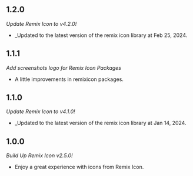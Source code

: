 ## 1.2.0

_Update Remix Icon to v4.2.0!_
- _Updated to the latest version of the remix icon library at Feb 25, 2024.

## 1.1.1

_Add screenshots logo for Remix Icon Packages_
- A little improvements in remixicon packages.

## 1.1.0

_Update Remix Icon to v4.1.0!_
- _Updated to the latest version of the remix icon library at Jan 14, 2024.

## 1.0.0

_Build Up Remix Icon v2.5.0!_
- Enjoy a great experience with icons from Remix Icon.
